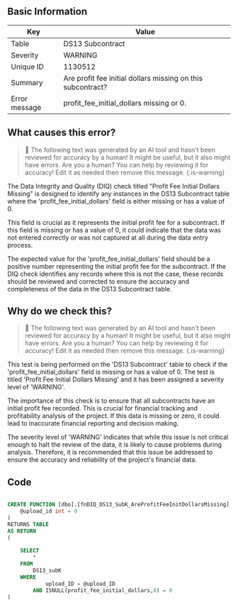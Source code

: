 ## Basic Information
| Key         | Value          |
|-------------|----------------|
| Table       | DS13 Subcontract |
| Severity    | WARNING |
| Unique ID   | 1130512   |
| Summary     | Are profit fee initial dollars missing on this subcontract? |
| Error message | profit_fee_initial_dollars missing or 0. |

## What causes this error?

> :robot: The following text was generated by an AI tool and hasn't been reviewed for accuracy by a human! It might be useful, but it also might have errors. Are you a human? You can help by reviewing it for accuracy! Edit it as needed then remove this message.
{.is-warning}

The Data Integrity and Quality (DIQ) check titled "Profit Fee Initial Dollars Missing" is designed to identify any instances in the DS13 Subcontract table where the 'profit_fee_initial_dollars' field is either missing or has a value of 0. 

This field is crucial as it represents the initial profit fee for a subcontract. If this field is missing or has a value of 0, it could indicate that the data was not entered correctly or was not captured at all during the data entry process. 

The expected value for the 'profit_fee_initial_dollars' field should be a positive number representing the initial profit fee for the subcontract. If the DIQ check identifies any records where this is not the case, these records should be reviewed and corrected to ensure the accuracy and completeness of the data in the DS13 Subcontract table.
## Why do we check this?

> :robot: The following text was generated by an AI tool and hasn't been reviewed for accuracy by a human! It might be useful, but it also might have errors. Are you a human? You can help by reviewing it for accuracy! Edit it as needed then remove this message.
{.is-warning}

This test is being performed on the 'DS13 Subcontract' table to check if the 'profit_fee_initial_dollars' field is missing or has a value of 0. The test is titled 'Profit Fee Initial Dollars Missing' and it has been assigned a severity level of 'WARNING'. 

The importance of this check is to ensure that all subcontracts have an initial profit fee recorded. This is crucial for financial tracking and profitability analysis of the project. If this data is missing or zero, it could lead to inaccurate financial reporting and decision making. 

The severity level of 'WARNING' indicates that while this issue is not critical enough to halt the review of the data, it is likely to cause problems during analysis. Therefore, it is recommended that this issue be addressed to ensure the accuracy and reliability of the project's financial data.
## Code

```sql

CREATE FUNCTION [dbo].[fnDIQ_DS13_SubK_AreProfitFeeInitDollarsMissing] (
	@upload_id int = 0
)
RETURNS TABLE
AS RETURN
(
	
	SELECT
		*
	FROM 
		DS13_subK
	WHERE 
			upload_ID = @upload_ID 
		AND ISNULL(profit_fee_initial_dollars,0) = 0
)
```
